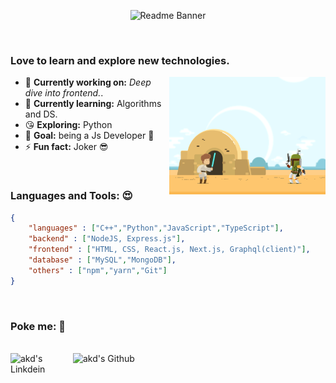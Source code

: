 <p align="center">
  <img src="https://i.ibb.co/F5KKnxN/shakilbabu-intro-1-1.png" width="1280" title="Readme Banner">
</p>

<br/>

### Love to learn and explore new technologies.
<img align="right" alt="GIF" width="250px" src="https://github.com/amandewatnitrr/amandewatnitrr/blob/main/terminal.gif" />

- 🔭 **Currently working on:** *Deep dive into frontend.*.
- 📖 __Currently learning:__ Algorithms and DS.
- 😘 __Exploring:__ Python
- 🥅 __Goal:__ being a Js Developer 💙 
- ⚡ __Fun fact:__ Joker 😎

<br/>

### Languages and Tools: 😍

```json
{
    "languages" : ["C++","Python","JavaScript","TypeScript"],
    "backend" : ["NodeJS, Express.js"],
    "frontend" : ["HTML, CSS, React.js, Next.js, Graphql(client)"],
    "database" : ["MySQL","MongoDB"],
    "others" : ["npm","yarn","Git"]
}
```
<br/>

### Poke me: 🥰
<br/>

<a href="https://www.linkedin.com/in/shakil-babu-b1a144211/">
  <img align="left" alt="akd's Linkdein" width="100px" src="https://img.shields.io/badge/Linkedin-0A66C2?style=for-the-badge&logo=Linkedin&logoColor=white" />
</a>
<a href="https://github.com/shakil-babu">
  <img align="left" alt="akd's Github" width="100px" src="https://img.shields.io/badge/Github-181717?style=for-the-badge&logo=Github&logoColor=white" />
</a>

<!-- [<img align="left" alt="#" width="40px" src="https://image.flaticon.com/icons/png/512/725/725289.png" />][facebook]
[![image](https://www.facebook.com/profile.php?id=100025305922873)][facebook]
<br/>


## Other Contributions

![GitHub streak stats](https://github-readme-streak-stats.herokuapp.com/?user=Shakil-Babu)  

![Profile views](https://gpvc.arturio.dev/Shakil-Babu)  

## Statistics 
![Anurag's github stats](https://github-readme-stats.vercel.app/api?username=Shakil-Babu&theme=highcontrast&show_icons=true)

